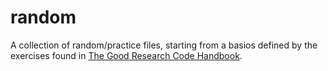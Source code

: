 # random

A collection of random/practice files, starting from a basios defined by the exercises found in [The Good Research Code Handbook](https://goodresearch.dev/setup.html).  


